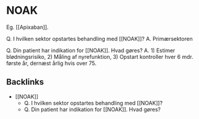 # NOAK
Eg. [[Apixaban]].

Q. I hvilken sektor opstartes behandling med [[NOAK]]?
A. Primærsektoren

Q. Din patient har indikation for [[NOAK]]. Hvad gøres?
A. 1) Estimer blødningsrisiko, 2) Måling af nyrefunktion, 3) Opstart kontroller hver 6 mdr. første år, dernæst årlig hvis over 75.

## Backlinks
* [[NOAK]]
	* Q. I hvilken sektor opstartes behandling med [[NOAK]]?
	* Q. Din patient har indikation for [[NOAK]]. Hvad gøres?

<!-- #anki/tag/med/Cardiology #anki/deck/Medicine #anki/tag/med/Lung medicine# -->

<!-- {BearID:7585D029-CD85-4A91-A333-A24122927C30-62757-00006CFB04CE335F} -->
